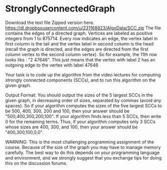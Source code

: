 # StronglyConnectedGraph
Download the text file Zipped version here. 
https://dl.dropboxusercontent.com/u/231168823/AlgoData/SCC.zip
The file contains the edges of a directed graph. Vertices are labeled as positive integers from 1 to 875714. 
Every row indicates an edge, the vertex label in first column is the tail and the vertex label in second column is the head (recall the graph is directed, and the edges are directed from the first 
column vertex to the second column vertex). So for example, the 11th row looks liks : "2 47646". This just means that the vertex with label 2 has an outgoing edge to the vertex with label 47646

Your task is to code up the algorithm from the video lectures for computing strongly connected components (SCCs), and to run this algorithm on the given graph. 

Output Format: You should output the sizes of the 5 largest SCCs in the given graph, in decreasing order of sizes, separated by commas (avoid any spaces). So if your algorithm computes the sizes of the five largest SCCs to be 500, 400, 300, 200 and 100, then your answer should be "500,400,300,200,100". If your algorithm finds less than 5 SCCs, then write 0 for the remaining terms. Thus, if your algorithm computes only 3 SCCs whose sizes are 400, 300, and 100, then your answer should be "400,300,100,0,0".

WARNING: This is the most challenging programming assignment of the course. Because of the size of the graph you may have to manage memory carefully. 
The best way to do this depends on your programming language and environment, and we strongly suggest that you exchange tips for doing this on the discussion forums.
